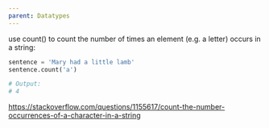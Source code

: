 ```yaml
---
parent: Datatypes 
---
```


use count() to count the number of times an element (e.g. a letter) occurs in a string:

```python 
sentence = 'Mary had a little lamb'
sentence.count('a')

# Output:
# 4
```
https://stackoverflow.com/questions/1155617/count-the-number-occurrences-of-a-character-in-a-string
